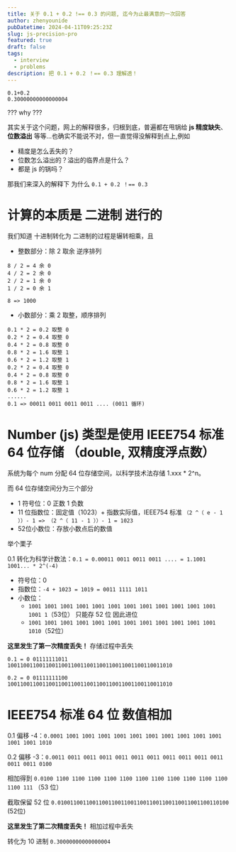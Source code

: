 ```yaml
---
title: 关于 0.1 + 0.2 !== 0.3 的问题, 迄今为止最满意的一次回答
author: zhenyounide
pubDatetime: 2024-04-11T09:25:23Z
slug: js-precision-pro
featured: true
draft: false
tags:
  - interview
  - problems
description: 把 0.1 + 0.2 ！== 0.3 理解透！
---
```


```
0.1+0.2
0.30000000000000004
```

??? why ???

其实关于这个问题，网上的解释很多，归根到底，普遍都在甩锅给 **js 精度缺失**、**位数溢出** 等等...也确实不能说不对，但一直觉得没解释到点上,例如

- 精度是怎么丢失的？
- 位数怎么溢出的？溢出的临界点是什么？
- 都是 js 的锅吗？

那我们来深入的解释下 为什么 `0.1 + 0.2 ！== 0.3`

# 计算的本质是 二进制 进行的

我们知道 十进制转化为 二进制的过程是辗转相乘，且

- 整数部分：除 2 取余 逆序排列

```
8 / 2 = 4 余 0
4 / 2 = 2 余 0
2 / 2 = 1 余 0
1 / 2 = 0 余 1

8 => 1000
```

- 小数部分：乘 2 取整，顺序排列

```
0.1 * 2 = 0.2 取整 0
0.2 * 2 = 0.4 取整 0
0.4 * 2 = 0.8 取整 0
0.8 * 2 = 1.6 取整 1
0.6 * 2 = 1.2 取整 1
0.2 * 2 = 0.4 取整 0
0.4 * 2 = 0.8 取整 0
0.8 * 2 = 1.6 取整 1
0.6 * 2 = 1.2 取整 1
......
0.1 => 00011 0011 0011 0011 .... (0011 循环)
```

# Number (js) 类型是使用 IEEE754 标准 64 位存储 （double, 双精度浮点数）

系统为每个 num 分配 64 位存储空间，以科学技术法存储 1.xxx \* 2^n。

而 64 位存储空间分为三个部分

- 1 符号位：0 正数 1 负数
- 11 位指数位：固定值（1023）+ 指数实际值，IEEE754 标准 `（2 ^（ e - 1 ））- 1 => （2 ^（ 11 - 1 ））- 1 = 1023`
- 52位小数位：存放小数点后的数值

举个栗子

0.1 转化为科学计数法：`0.1 = 0.00011 0011 0011 0011 .... = 1.1001 1001... * 2^(-4)`

- 符号位：0
- 指数位：`-4 + 1023 = 1019 = 0011 1111 1011`
- 小数位：
  - `1001 1001 1001 1001 1001 1001 1001 1001 1001 1001 1001 1001 1001 1`（53位） 只能存 52 位 因此进位
  - `1001 1001 1001 1001 1001 1001 1001 1001 1001 1001 1001 1001 1010`（52位）

**这里发生了第一次精度丢失！** 存储过程中丢失

`0.1 = 0 01111111011 1001100110011001100110011001100110011001100110011010`

`0.2 = 0 01111111100 1001100110011001100110011001100110011001100110011010`

# IEEE754 标准 64 位 数值相加

0.1 偏移 -4：`0.0001 1001 1001 1001 1001 1001 1001 1001 1001 1001 1001 1001 1001 1010`

0.2 偏移 -3：`0.0011 0011 0011 0011 0011 0011 0011 0011 0011 0011 0011 0011 0011 0100`

相加得到 `0.0100 1100 1100 1100 1100 1100 1100 1100 1100 1100 1100 1100 1100 111` （53 位）

截取保留 52 位 `0.010011001100110011001100110011001100110011001100110100` (52位)

**这里发生了第二次精度丢失！** 相加过程中丢失

转化为 10 进制 `0.30000000000000004`

